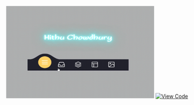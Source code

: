 <img src="React Navbar\React Navbars\src\assets\download.gif" alt="Navbar GIF" width="400" height="250">
<a href="https://github.com/iftekharalammithu/React-Css-Heaven/tree/main/React%20Navbar/React%20Navbars" target="_blank">
  <img src="https://img.shields.io/badge/View%20Code-React%20Navbar-blue?style=for-the-badge" alt="View Code" />
</a>
